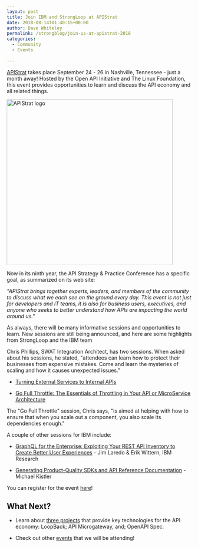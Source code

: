 ```yaml
---
layout: post
title: Join IBM and StrongLoop at APIStrat
date: 2018-08-14T01:40:15+00:00
author: Dave Whiteley
permalink: /strongblog/join-us-at-apistrat-2018
categories:
  - Community
  - Events
  
---
```

[APIStrat](http://apistrat.com/) takes place September 24 - 26 in Nashville, Tennessee - just a month away! Hosted by the Open API Initiative and The Linux Foundation, this event provides opportunities to learn and discuss the API economy and all related things.
 
<!--more-->
<img src="https://strongloop.com/blog-assets/2017/09/apistrat-logo.jpg" alt="APIStrat logo" style="width: 450px"/>

Now in its ninth year, the API Strategy & Practice Conference has a specific goal, as summarized on its web site:

*"APIStrat brings together experts, leaders, and members of the community to discuss what we each see on the ground every day. This event is not just for developers and IT teams, it is also for business users, executives, and anyone who seeks to better understand how APIs are impacting the world around us."*

As always, there will be many informative sessions and opportunities to learn. New sessions are still being announced, and here are some highlights from StrongLoop and the IBM team

Chris Phillips, SWAT Integration Architect, has two sessions. When asked about his sessions, he stated, "attendees can learn how to protect their businesses from expensive mistakes. Come and learn the mysteries of scaling and how it causes unexpected issues." 

* [Turning External Services to Internal APIs](http://sched.co/FTR1) 

* [Go Full Throttle: The Essentials of Throttling in Your API or MicroService Architecture](http://sched.co/FTQP) 

The "Go Full Throttle" session, Chris says, "is aimed at helping with how to ensure that when you scale out a component, you also scale its dependencies enough."

A couple of other sessions for IBM include: 

* [GraphQL for the Enterprise: Exploiting Your REST API Inventory to Create Better User Experiences](http://sched.co/FTQo) - Jim Laredo & Erik Wittern, IBM Research
 
* [Generating Product-Quality SDKs and API Reference Documentation](http://sched.co/FTQa) - Michael Kistler

You can register for the event [here](https://events.linuxfoundation.org/events/apistrat-2018/attend/register-2/)!

## What Next?

* Learn about [three projects](https://strongloop.com/projects/) that provide key technologies for the API economy: LoopBack; API Microgateway, and; OpenAPI Spec. 

* Check out other [events](https://strongloop.com/events/) that we will be attending!
